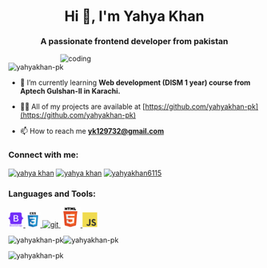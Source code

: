 <h1 align="center">Hi 👋, I'm Yahya Khan</h1>
<h3 align="center">A passionate frontend developer from pakistan</h3>
<img align="right" alt="coding" width="400" src="https://i.pinimg.com/originals/9c/18/fd/9c18fda9d8c4cf51e8bb2ac13e02dc93.gif">
<p align="left"> <img src="https://komarev.com/ghpvc/?username=yahyakhan-pk&label=Profile%20views&color=0e75b6&style=flat" alt="yahyakhan-pk" /> </p>

- 🌱 I’m currently learning **Web development (DISM 1 year) course from Aptech Gulshan-II in Karachi.**

- 👨‍💻 All of my projects are available at [https://github.com/yahyakhan-pk](https://github.com/yahyakhan-pk)

- 📫 How to reach me **yk129732@gmail.com**

<h3 align="left">Connect with me:</h3>
<p align="left">
<a href="https://linkedin.com/in/yahya khan" target="blank"><img align="center" src="https://raw.githubusercontent.com/rahuldkjain/github-profile-readme-generator/master/src/images/icons/Social/linked-in-alt.svg" alt="yahya khan" height="20" width="30" /></a>
<a href="https://fb.com/yahya khan" target="blank"><img align="center" src="https://raw.githubusercontent.com/rahuldkjain/github-profile-readme-generator/master/src/images/icons/Social/facebook.svg" alt="yahya khan" height="20" width="30" /></a>
<a href="https://instagram.com/yahyakhan6115" target="blank"><img align="center" src="https://raw.githubusercontent.com/rahuldkjain/github-profile-readme-generator/master/src/images/icons/Social/instagram.svg" alt="yahyakhan6115" height="20" width="30" /></a>
</p>

<h3 align="left">Languages and Tools:</h3>
<p align="left"> <a href="https://getbootstrap.com" target="_blank" rel="noreferrer"> <img src="https://raw.githubusercontent.com/devicons/devicon/master/icons/bootstrap/bootstrap-plain-wordmark.svg" alt="bootstrap" width="30" height="30"/> </a> <a href="https://www.w3schools.com/css/" target="_blank" rel="noreferrer"> <img src="https://raw.githubusercontent.com/devicons/devicon/master/icons/css3/css3-original-wordmark.svg" alt="css3" width="30" height="30"/> </a> <a href="https://git-scm.com/" target="_blank" rel="noreferrer"> <img src="https://www.vectorlogo.zone/logos/git-scm/git-scm-icon.svg" alt="git" width="40" height="40"/> </a> <a href="https://www.w3.org/html/" target="_blank" rel="noreferrer"> <img src="https://raw.githubusercontent.com/devicons/devicon/master/icons/html5/html5-original-wordmark.svg" alt="html5" width="40" height="40"/> </a> <a href="https://developer.mozilla.org/en-US/docs/Web/JavaScript" target="_blank" rel="noreferrer"> <img src="https://raw.githubusercontent.com/devicons/devicon/master/icons/javascript/javascript-original.svg" alt="javascript" width="30" height="30"/> </a> </p>

<p><img align="left" src="https://github-readme-stats.vercel.app/api/top-langs?username=yahyakhan-pk&show_icons=true&locale=en&layout=compact" alt="yahyakhan-pk" /></p>

<p>&nbsp;<img align="left" src="https://github-readme-stats.vercel.app/api?username=yahyakhan-pk&show_icons=true&locale=en" alt="yahyakhan-pk" /></p>

<p><img align="left" src="https://github-readme-streak-stats.herokuapp.com/?user=yahyakhan-pk&" alt="yahyakhan-pk" /></p>




